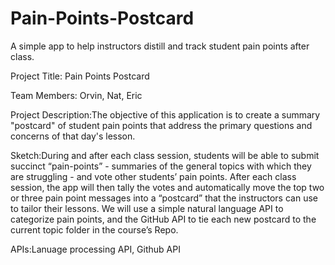# Pain-Points-Postcard
A simple app to help instructors distill and track student pain points after class.


Project Title: Pain Points Postcard


Team Members: Orvin, Nat, Eric


Project Description:The objective of this application is to create a summary "postcard" of student pain points that address the primary questions and concerns of that day's lesson.


Sketch:During and after each class session, students will be able to submit succinct “pain-points” - summaries of the general topics with which they are struggling - and vote other students’ pain points.  After each class session, the app will then tally the votes and automatically move the top two or three pain point messages into a “postcard” that the instructors can use to tailor their lessons.  We will use a simple natural language API to categorize pain points, and the GitHub API to tie each new postcard to the current topic folder in the course’s Repo.  


APIs:Lanuage processing API, Github API



